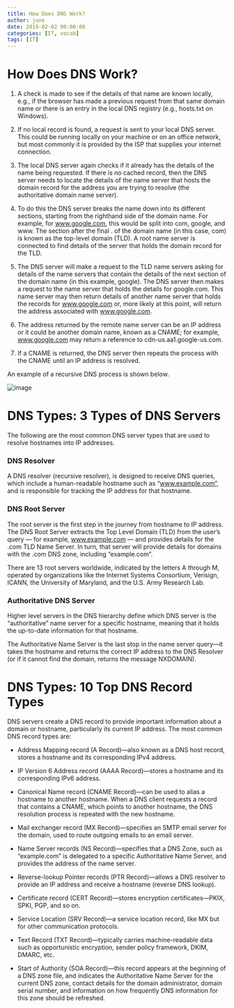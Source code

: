 ```yaml
---
title: How Does DNS Work?
author: june
date: 2019-02-02 00:00:00
categories: [IT, vocab]
tags: [IT]
---
```


# How Does DNS Work?

1. A check is made to see if the details of that name are known locally, e.g., if the browser has made a previous request from that same domain name or there is an entry in the local DNS registry (e.g., hosts.txt on Windows).

2. If no local record is found, a request is sent to your local DNS server. This could be running locally on your machine or on an office network, but most commonly it is provided by the ISP that supplies your internet connection.

3. The local DNS server again checks if it already has the details of the name being requested. If there is no cached record, then the DNS server needs to locate the details of the name server that hosts the domain record for the address you are trying to resolve (the authoritative domain name server).

4. To do this the DNS server breaks the name down into its different sections, starting from the righthand side of the domain name. For example, for www.google.com, this would be split into com, google, and www. The section after the final . of the domain name (in this case, com) is known as the top-level domain (TLD). A root name server is connected to find details of the server that holds the domain record for the TLD.

5. The DNS server will make a request to the TLD name servers asking for details of the name servers that contain the details of the next section of the domain name (in this example, google). The DNS server then makes a request to the name server that holds the details for google.com. This name server may then return details of another name server that holds the records for www.google.com or, more likely at this point, will return the address associated with www.google.com.

6. The address returned by the remote name server can be an IP address or it could be another domain name, known as a CNAME; for example, www.google.com may return a reference to cdn-us.aa1.google-us.com.

7. If a CNAME is returned, the DNS server then repeats the process with the CNAME until an IP address is resolved.


An example of a recursive DNS process is shown below.


![image](https://user-images.githubusercontent.com/5827617/55053791-a71a0300-50a0-11e9-905c-277da3b54b10.png)




# DNS Types: 3 Types of DNS Servers
The following are the most common DNS server types that are used to resolve hostnames into IP addresses.

### DNS Resolver
A DNS resolver (recursive resolver), is designed to receive DNS queries, which include a human-readable hostname such as “www.example.com”, and is responsible for tracking the IP address for that hostname.

### DNS Root Server
The root server is the first step in the journey from hostname to IP address. The DNS Root Server extracts the Top Level Domain (TLD) from the user’s query — for example, www.example.com — and provides details for the .com TLD Name Server. In turn, that server will provide details for domains with the .com DNS zone, including “example.com”.

There are 13 root servers worldwide, indicated by the letters A through M, operated by organizations like the Internet Systems Consortium, Verisign, ICANN, the University of Maryland, and the U.S. Army Research Lab.

### Authoritative DNS Server
Higher level servers in the DNS hierarchy define which DNS server is the “authoritative” name server for a specific hostname, meaning that it holds the up-to-date information for that hostname.

The Authoritative Name Server is the last stop in the name server query—it takes the hostname and returns the correct IP address to the DNS Resolver (or if it cannot find the domain, returns the message NXDOMAIN).


# DNS Types: 10 Top DNS Record Types
DNS servers create a DNS record to provide important information about a domain or hostname, particularly its current IP address. The most common DNS record types are:

- Address Mapping record (A Record)—also known as a DNS host record, stores a hostname and its corresponding IPv4 address.

- IP Version 6 Address record (AAAA Record)—stores a hostname and its corresponding IPv6 address.

- Canonical Name record (CNAME Record)—can be used to alias a hostname to another hostname. When a DNS client requests a record that contains a CNAME, which points to another hostname, the DNS resolution process is repeated with the new hostname.

- Mail exchanger record (MX Record)—specifies an SMTP email server for the domain, used to route outgoing emails to an email server.

- Name Server records (NS Record)—specifies that a DNS Zone, such as “example.com” is delegated to a specific Authoritative Name Server, and provides the address of the name server.

- Reverse-lookup Pointer records (PTR Record)—allows a DNS resolver to provide an IP address and receive a hostname (reverse DNS lookup).

- Certificate record (CERT Record)—stores encryption certificates—PKIX, SPKI, PGP, and so on.

- Service Location (SRV Record)—a service location record, like MX but for other communication protocols.

- Text Record (TXT Record)—typically carries machine-readable data such as opportunistic encryption, sender policy framework, DKIM, DMARC, etc.

- Start of Authority (SOA Record)—this record appears at the beginning of a DNS zone file, and indicates the Authoritative Name Server for the current DNS zone, contact details for the domain administrator, domain serial number, and information on how frequently DNS information for this zone should be refreshed.
